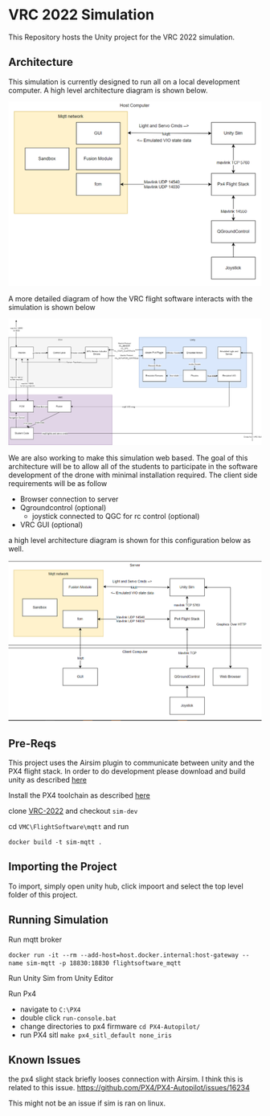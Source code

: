# VRC 2022 Simulation

This Repository hosts the Unity project for the VRC 2022 simulation.

## Architecture

This simulation is currently designed to run all on a local development computer. A high level architecture diagram is shown below. 

![client diagram](docs/imgs/local_sim.PNG)

A more detailed diagram of how the VRC flight software interacts with the simulation is shown below

![vrc sitl software diagram](docs/imgs/VRC_SITL_detailed_diagram.png)

We are also working to make this simulation web based. The goal of this architecture will be to allow all of the students to participate in the software development of the drone with minimal installation required. The client side requirements will be as follow

- Browser connection to server
- Qgroundcontrol (optional)
    - joystick connected to QGC for rc control (optional)
- VRC GUI (optional)

a high level architecture diagram is shown for this configuration below as well. 

![server diagram](docs/imgs/server_sim.PNG)


## Pre-Reqs

This project uses the Airsim plugin to communicate between unity and the PX4 flight stack. In order to do development please download and build unity as described [here](https://microsoft.github.io/AirSim/Unity/)

Install the PX4 toolchain as described [here](https://docs.px4.io/v1.12/en/dev_setup/dev_env_windows_cygwin.html)

clone [VRC-2022](https://github.com/bellflight/VRC-2022) and checkout `sim-dev`

cd `VMC\FlightSoftware\mqtt` and run 
```
docker build -t sim-mqtt .
```

## Importing the Project

To import, simply open unity hub, click impoort and select the top level folder of this project. 

## Running Simulation

Run mqtt broker
```
docker run -it --rm --add-host=host.docker.internal:host-gateway --name sim-mqtt -p 18830:18830 flightsoftware_mqtt 
```

Run Unity Sim from Unity Editor

Run Px4 
- navigate to `C:\PX4`
- double click `run-console.bat`
- change directories to px4 firmware `cd PX4-Autopilot/`
- run PX4 sitl `make px4_sitl_default none_iris`

## Known Issues

the px4 slight stack briefly looses connection with Airsim. I think this is related to this issue. https://github.com/PX4/PX4-Autopilot/issues/16234

This might not be an issue if sim is ran on linux. 
